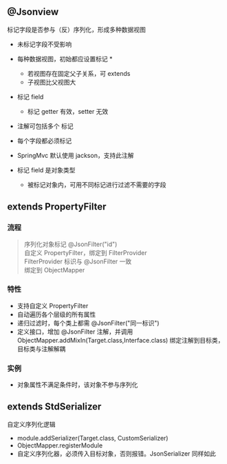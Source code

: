 ## @Jsonview
标记字段是否参与（反）序列化，形成多种数据视图
* 未标记字段不受影响
* 每种数据视图，初始都应设置标记
    * 
    * 若视图存在固定父子关系，可 extends
    * 子视图比父视图大
* 标记 field
    * 标记 getter 有效，setter 无效

* 注解可包括多个 标记
* 每个字段都必须标记
* SpringMvc 默认使用 jackson，支持此注解
* 标记 field 是对象类型
    * 被标记对象内，可用不同标记进行过滤不需要的字段
    
## extends PropertyFilter
### 流程
> 序列化对象标记 @JsonFilter("id")  
> 自定义 PropertyFilter，绑定到 FilterProvider  
> FilterProvider 标识与 @JsonFilter 一致  
> 绑定到 ObjectMapper
### 特性
* 支持自定义 PropertyFilter
* 自动遍历各个层级的所有属性
* 递归过滤时，每个类上都需 @JsonFilter("同一标识")
* 定义接口，增加 @JsonFilter 注解，并调用 ObjectMapper.addMixIn(Target.class,Interface.class) 绑定注解到目标类，目标类与注解解耦
### 实例
* 对象属性不满足条件时，该对象不参与序列化

## extends StdSerializer
自定义序列化逻辑
* module.addSerializer(Target.class, CustomSerializer)
* ObjectMapper.registerModule
* 自定义序列化器，必须传入目标对象，否则报错。JsonSerializer 同样如此
